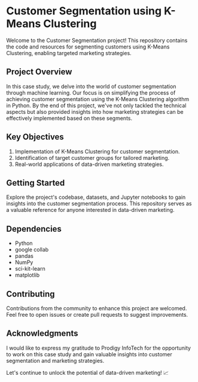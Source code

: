 # Customer Segmentation using K-Means Clustering

Welcome to the Customer Segmentation project! This repository contains the code and resources for segmenting customers using K-Means Clustering, enabling targeted marketing strategies.

## Project Overview

In this case study, we delve into the world of customer segmentation through machine learning. Our focus is on simplifying the process of achieving customer segmentation using the K-Means Clustering algorithm in Python. By the end of this project, we've not only tackled the technical aspects but also provided insights into how marketing strategies can be effectively implemented based on these segments.

## Key Objectives

1. Implementation of K-Means Clustering for customer segmentation.
2. Identification of target customer groups for tailored marketing.
3. Real-world applications of data-driven marketing strategies.

## Getting Started

Explore the project's codebase, datasets, and Jupyter notebooks to gain insights into the customer segmentation process. This repository serves as a valuable reference for anyone interested in data-driven marketing.

## Dependencies

- Python
- google collab
- pandas
- NumPy
- sci-kit-learn
- matplotlib


## Contributing

Contributions from the community to enhance this project are welcomed. Feel free to open issues or create pull requests to suggest improvements.

## Acknowledgments

I would like to express my gratitude to Prodigy InfoTech for the opportunity to work on this case study and gain valuable insights into customer segmentation and marketing strategies.

Let's continue to unlock the potential of data-driven marketing! 📈
